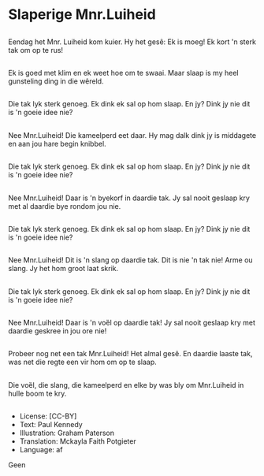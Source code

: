 # Slaperige Mnr.Luiheid

##
Eendag het Mnr. Luiheid
kom kuier.
Hy het gesê:
Ek is moeg! Ek kort 'n
sterk tak om op te rus!

##
Ek is goed met klim en
ek weet hoe om te
swaai.
Maar slaap is my heel
gunsteling ding in die
wêreld.

##
Die tak lyk sterk
genoeg. Ek dink ek sal
op hom slaap.
En jy? Dink jy nie dit is
'n goeie idee nie?

##
Nee Mnr.Luiheid! Die
kameelperd eet daar.
Hy mag dalk dink jy is
middagete en aan jou
hare begin knibbel.

##
Die tak lyk sterk
genoeg. Ek dink ek sal
op hom slaap.
En jy? Dink jy nie dit is
'n goeie idee nie?

##
Nee Mnr.Luiheid! Daar
is 'n byekorf in daardie
tak.
Jy sal nooit geslaap kry
met al daardie bye
rondom jou nie.

##
Die tak lyk sterk
genoeg. Ek dink ek sal
op hom slaap.
En jy? Dink jy nie dit is
'n goeie idee nie?

##
Nee Mnr.Luiheid! Dit is
'n slang op daardie tak.
Dit is nie 'n tak nie!
Arme ou slang. Jy het
hom groot laat skrik.

##
Die tak lyk sterk
genoeg. Ek dink ek sal
op hom slaap.
En jy? Dink jy nie dit is
'n goeie idee nie?

##
Nee Mnr.Luiheid! Daar
is 'n voȅl op daardie
tak!
Jy sal nooit geslaap kry
met daardie geskree in
jou ore nie!

##
Probeer nog net een tak
Mnr.Luiheid! Het almal
gesê.
En daardie laaste tak,
was net die regte een
vir hom om op te slaap.

##
Die voȅl, die slang, die
kameelperd en elke by
was bly om Mnr.Luiheid
in hulle boom te kry.

##
* License: [CC-BY]
* Text: Paul Kennedy
* Illustration: Graham Paterson
* Translation: Mckayla Faith Potgieter
* Language: af

Geen
